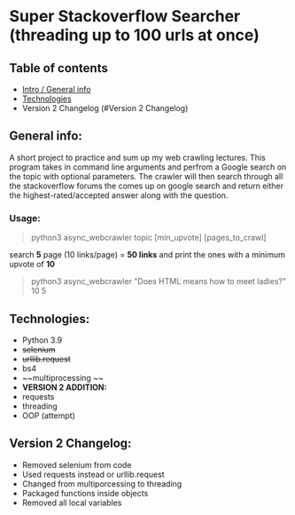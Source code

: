 # Super Stackoverflow Searcher (threading up to 100 urls at once)

## Table of contents
* [Intro / General info](#general-info)
* [Technologies](#technologies)
* Version 2 Changelog (#Version 2 Changelog)

## General info: 
A short project to practice and sum up my web crawling lectures. This program takes in command line arguments and perfrom a Google search on the topic with optional parameters. The crawler will then search through all the stackoverflow forums the comes up on google search and return either the highest-rated/accepted answer along with the question.


### Usage:
> python3 async_webcrawler topic [min_upvote] [pages_to_crawl]

search **5** page (10 links/page) = **50 links** and print the ones with a minimum upvote of **10**
> python3 async_webcrawler "Does HTML means how to meet ladies?" 10 5 


## Technologies:
- Python 3.9
- ~~selenium~~ 
- ~~urllib.request~~
- bs4 
- ~~multiprocessing ~~
- **VERSION 2 ADDITION:**
- requests
- threading
- OOP (attempt)


## Version 2 Changelog: 
- Removed selenium from code 
- Used requests instead or urllib.request
- Changed from multiporcessing to threading
- Packaged functions inside objects
- Removed all local variables

